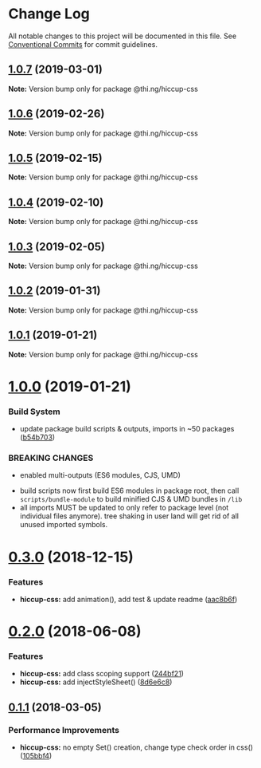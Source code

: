# Change Log

All notable changes to this project will be documented in this file.
See [Conventional Commits](https://conventionalcommits.org) for commit guidelines.

## [1.0.7](https://github.com/thi-ng/umbrella/compare/@thi.ng/hiccup-css@1.0.6...@thi.ng/hiccup-css@1.0.7) (2019-03-01)

**Note:** Version bump only for package @thi.ng/hiccup-css





## [1.0.6](https://github.com/thi-ng/umbrella/compare/@thi.ng/hiccup-css@1.0.5...@thi.ng/hiccup-css@1.0.6) (2019-02-26)

**Note:** Version bump only for package @thi.ng/hiccup-css





## [1.0.5](https://github.com/thi-ng/umbrella/compare/@thi.ng/hiccup-css@1.0.4...@thi.ng/hiccup-css@1.0.5) (2019-02-15)

**Note:** Version bump only for package @thi.ng/hiccup-css





## [1.0.4](https://github.com/thi-ng/umbrella/compare/@thi.ng/hiccup-css@1.0.3...@thi.ng/hiccup-css@1.0.4) (2019-02-10)

**Note:** Version bump only for package @thi.ng/hiccup-css





## [1.0.3](https://github.com/thi-ng/umbrella/compare/@thi.ng/hiccup-css@1.0.2...@thi.ng/hiccup-css@1.0.3) (2019-02-05)

**Note:** Version bump only for package @thi.ng/hiccup-css





## [1.0.2](https://github.com/thi-ng/umbrella/compare/@thi.ng/hiccup-css@1.0.1...@thi.ng/hiccup-css@1.0.2) (2019-01-31)

**Note:** Version bump only for package @thi.ng/hiccup-css





## [1.0.1](https://github.com/thi-ng/umbrella/compare/@thi.ng/hiccup-css@1.0.0...@thi.ng/hiccup-css@1.0.1) (2019-01-21)

**Note:** Version bump only for package @thi.ng/hiccup-css





# [1.0.0](https://github.com/thi-ng/umbrella/compare/@thi.ng/hiccup-css@0.3.5...@thi.ng/hiccup-css@1.0.0) (2019-01-21)


### Build System

* update package build scripts & outputs, imports in ~50 packages ([b54b703](https://github.com/thi-ng/umbrella/commit/b54b703))


### BREAKING CHANGES

* enabled multi-outputs (ES6 modules, CJS, UMD)

- build scripts now first build ES6 modules in package root, then call
  `scripts/bundle-module` to build minified CJS & UMD bundles in `/lib`
- all imports MUST be updated to only refer to package level
  (not individual files anymore). tree shaking in user land will get rid of
  all unused imported symbols.


# [0.3.0](https://github.com/thi-ng/umbrella/compare/@thi.ng/hiccup-css@0.2.32...@thi.ng/hiccup-css@0.3.0) (2018-12-15)


### Features

* **hiccup-css:** add animation(), add test & update readme ([aac8b6f](https://github.com/thi-ng/umbrella/commit/aac8b6f))


<a name="0.2.0"></a>
# [0.2.0](https://github.com/thi-ng/umbrella/compare/@thi.ng/hiccup-css@0.1.24...@thi.ng/hiccup-css@0.2.0) (2018-06-08)


### Features

* **hiccup-css:** add class scoping support ([244bf21](https://github.com/thi-ng/umbrella/commit/244bf21))
* **hiccup-css:** add injectStyleSheet() ([8d6e6c8](https://github.com/thi-ng/umbrella/commit/8d6e6c8))


<a name="0.1.1"></a>
## [0.1.1](https://github.com/thi-ng/umbrella/compare/@thi.ng/hiccup-css@0.1.0...@thi.ng/hiccup-css@0.1.1) (2018-03-05)


### Performance Improvements

* **hiccup-css:** no empty Set() creation, change type check order in css() ([105bbf4](https://github.com/thi-ng/umbrella/commit/105bbf4))
